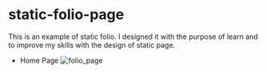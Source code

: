 # static-folio-page

This is an example of static folio. I designed it with the purpose of learn and to improve my skills with the design of static page.

- Home Page
![folio_page](https://user-images.githubusercontent.com/118226815/230251406-9448de4a-3fb1-4fb4-a858-7edce1bd8ea3.png)
